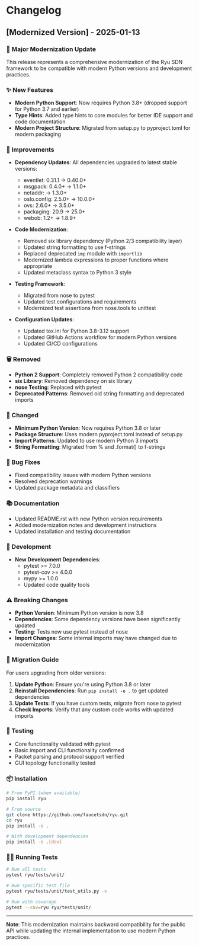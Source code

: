 # Changelog

## [Modernized Version] - 2025-01-13

### 🚀 Major Modernization Update

This release represents a comprehensive modernization of the Ryu SDN framework to be compatible with modern Python versions and development practices.

### ✨ New Features

- **Modern Python Support**: Now requires Python 3.8+ (dropped support for Python 3.7 and earlier)
- **Type Hints**: Added type hints to core modules for better IDE support and code documentation
- **Modern Project Structure**: Migrated from setup.py to pyproject.toml for modern packaging

### 🔧 Improvements

- **Dependency Updates**: All dependencies upgraded to latest stable versions:
  - eventlet: 0.31.1 → 0.40.0+
  - msgpack: 0.4.0+ → 1.1.0+
  - netaddr: → 1.3.0+
  - oslo.config: 2.5.0+ → 10.0.0+
  - ovs: 2.6.0+ → 3.5.0+
  - packaging: 20.9 → 25.0+
  - webob: 1.2+ → 1.8.9+

- **Code Modernization**:
  - Removed six library dependency (Python 2/3 compatibility layer)
  - Updated string formatting to use f-strings
  - Replaced deprecated `imp` module with `importlib`
  - Modernized lambda expressions to proper functions where appropriate
  - Updated metaclass syntax to Python 3 style

- **Testing Framework**:
  - Migrated from nose to pytest
  - Updated test configurations and requirements
  - Modernized test assertions from nose.tools to unittest

- **Configuration Updates**:
  - Updated tox.ini for Python 3.8-3.12 support
  - Updated GitHub Actions workflow for modern Python versions
  - Updated CI/CD configurations

### 🗑️ Removed

- **Python 2 Support**: Completely removed Python 2 compatibility code
- **six Library**: Removed dependency on six library
- **nose Testing**: Replaced with pytest
- **Deprecated Patterns**: Removed old string formatting and deprecated imports

### 🔄 Changed

- **Minimum Python Version**: Now requires Python 3.8 or later
- **Package Structure**: Uses modern pyproject.toml instead of setup.py
- **Import Patterns**: Updated to use modern Python 3 imports
- **String Formatting**: Migrated from % and .format() to f-strings

### 🐛 Bug Fixes

- Fixed compatibility issues with modern Python versions
- Resolved deprecation warnings
- Updated package metadata and classifiers

### 📚 Documentation

- Updated README.rst with new Python version requirements
- Added modernization notes and development instructions
- Updated installation and testing documentation

### 🔧 Development

- **New Development Dependencies**:
  - pytest >= 7.0.0
  - pytest-cov >= 4.0.0
  - mypy >= 1.0.0
  - Updated code quality tools

### ⚠️ Breaking Changes

- **Python Version**: Minimum Python version is now 3.8
- **Dependencies**: Some dependency versions have been significantly updated
- **Testing**: Tests now use pytest instead of nose
- **Import Changes**: Some internal imports may have changed due to modernization

### 🔄 Migration Guide

For users upgrading from older versions:

1. **Update Python**: Ensure you're using Python 3.8 or later
2. **Reinstall Dependencies**: Run `pip install -e .` to get updated dependencies
3. **Update Tests**: If you have custom tests, migrate from nose to pytest
4. **Check Imports**: Verify that any custom code works with updated imports

### 🧪 Testing

- Core functionality validated with pytest
- Basic import and CLI functionality confirmed
- Packet parsing and protocol support verified
- GUI topology functionality tested

### 📦 Installation

```bash
# From PyPI (when available)
pip install ryu

# From source
git clone https://github.com/faucetsdn/ryu.git
cd ryu
pip install -e .

# With development dependencies
pip install -e .[dev]
```

### 🏃‍♂️ Running Tests

```bash
# Run all tests
pytest ryu/tests/unit/

# Run specific test file
pytest ryu/tests/unit/test_utils.py -v

# Run with coverage
pytest --cov=ryu ryu/tests/unit/
```

---

**Note**: This modernization maintains backward compatibility for the public API while updating the internal implementation to use modern Python practices.
